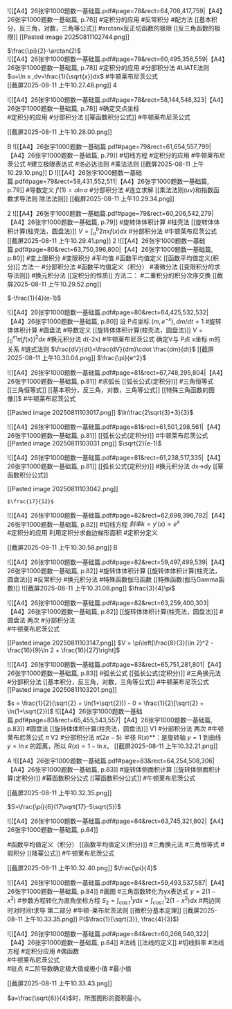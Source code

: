 ![[【A4】26张宇1000题数一基础篇.pdf#page=78&rect=64,708,417,759|【A4】26张宇1000题数一基础篇, p.78]]
#定积分的应用 #反常积分 #配方法  [[基本积分，反三角，对数，三角等公式]] #arctanx反正切函数的极限 [[反三角函数的极限]]
[[Pasted image 20250811102744.png]]

$\frac{\pi}{2}-\arctan(2)$  
![[【A4】26张宇1000题数一基础篇.pdf#page=78&rect=60,495,356,559|【A4】26张宇1000题数一基础篇, p.78]]
#定积分的应用 
#分部积分法 #LIATE法则  $u=\ln x ,dv=\frac{1}{\sqrt{x}}dx$ 
#牛顿莱布尼茨公式  
[[截屏2025-08-11 上午10.27.48.png]]
4

![[【A4】26张宇1000题数一基础篇.pdf#page=78&rect=58,144,548,323|【A4】26张宇1000题数一基础篇, p.78]]
#确定交点坐标  
#定积分的应用  #分部积分法  [[幂函数积分公式]] #牛顿莱布尼茨公式 


[[截屏2025-08-11 上午10.28.00.png]]

B
![[【A4】26张宇1000题数一基础篇.pdf#page=79&rect=61,654,557,799|【A4】26张宇1000题数一基础篇, p.79]]
 #切线方程 
 #定积分的应用 #牛顿莱布尼茨公式 
 #建立极限表达式 #洛必达法则  #乘法法则 
[[截屏2025-08-11 上午10.29.10.png]]
D
![[【A4】26张宇1000题数一基础篇.pdf#page=79&rect=58,431,552,511|【A4】26张宇1000题数一基础篇, p.79]]
#导数定义 $f'(1)=a\ln a$ 
#分部积分法 #连立求解 
 [[乘法法则(uv)和指数函数求导法则 除法法则]]
 [[截屏2025-08-11 上午10.29.34.png]]


2 
![[【A4】26张宇1000题数一基础篇.pdf#page=79&rect=60,206,542,279|【A4】26张宇1000题数一基础篇, p.79]]
#旋转体体积计算 #柱壳法 [[旋转体体积计算(柱壳法，圆盘法)]]
$V=\int^b_{a}2\pi xf(x)dx$ 
#分部积分法 
#牛顿莱布尼茨公式 
[[截屏2025-08-11 上午10.29.41.png]]
2
![[【A4】26张宇1000题数一基础篇.pdf#page=80&rect=63,750,396,800|【A4】26张宇1000题数一基础篇, p.80]]
#变上限积分 #变限积分 #平均值  #函数平均值定义 [[函数平均值定义(积分)]]
方法一 #分部积分法 #函数平均值定义（积分） #凑微分法 [[变限积分的求导法则]]
#换元积分法 [[定积分的性质]] 
方法二： #二重积分的积分次序交换 
[[截屏2025-08-11 上午10.29.52.png]]

$-\frac{1}{4}(e-1)$ 


![[【A4】26张宇1000题数一基础篇.pdf#page=80&rect=64,425,532,532|【A4】26张宇1000题数一基础篇, p.80]]
设 P点坐标 ($m,e^{-x}),dm/dt =1$
#旋转体体积计算 #圆盘法 #导数定义   [[旋转体体积计算(柱壳法，圆盘法)]] $V=\int^m_{0}\pi[f(x)]^2dx$ 
#换元积分法  d(-2x) 
#牛顿莱布尼茨公式 确定V与 P点 x坐标 m的关系
#链式法则   $\frac{dV}{dt}=\frac{dV}{dm}\cdot \frac{dm}{dt}$ 
[[截屏2025-08-11 上午10.30.04.png]]
$\frac{\pi}{e^2}$ 


![[【A4】26张宇1000题数一基础篇.pdf#page=81&rect=67,748,295,804|【A4】26张宇1000题数一基础篇, p.81]]
#求弧长  [[弧长公式(定积分)]]  #三角恒等式  [[三角恒等式]] 
[[基本积分，反三角，对数，三角等公式]] [[特殊三角函数的图像]]$
#牛顿莱布尼茨公式 


[[Pasted image 20250811103017.png]]
$\ln\frac{2\sqrt{3}+3}{3}$

![[【A4】26张宇1000题数一基础篇.pdf#page=81&rect=61,501,298,561|【A4】26张宇1000题数一基础篇, p.81]]
[[弧长公式(定积分)]]  #牛顿莱布尼茨公式 
[[Pasted image 20250811103031.png]]
$\sqrt{2}(e-1)$ 


![[【A4】26张宇1000题数一基础篇.pdf#page=81&rect=61,238,517,335|【A4】26张宇1000题数一基础篇, p.81]]
[[弧长公式(定积分)]] #换元积分法  dx->dy [[幂函数积分公式]]

[[Pasted image 20250811103042.png]]

	$\frac{17}{12}$
![[【A4】26张宇1000题数一基础篇.pdf#page=82&rect=62,698,396,792|【A4】26张宇1000题数一基础篇, p.82]]
#切线方程 $斜率k=y'(x)=e^x$  
#定积分的应用  利用定积分求曲边梯形面积 #定积分定义  

[[截屏2025-08-11 上午10.30.58.png]]
B

![[【A4】26张宇1000题数一基础篇.pdf#page=82&rect=59,497,499,539|【A4】26张宇1000题数一基础篇, p.82]]
#旋转体体积计算  [[旋转体体积计算(柱壳法，圆盘法)]] #反常积分 
#换元积分法 #特殊函数伽马函数  [[特殊函数(伽马Gamma函数)]]
![[截屏2025-08-11 上午10.31.08.png]]
$\frac{3}{4}\pi$ 

![[【A4】26张宇1000题数一基础篇.pdf#page=82&rect=63,259,400,303|【A4】26张宇1000题数一基础篇, p.82]]
 [[旋转体体积计算(柱壳法，圆盘法)]] #圆盘法 
两次 #分部积分法  
#牛顿莱布尼茨公式 

[[Pasted image 20250811103147.png]]
$V = \pi\left[\frac{8}{3}(\ln 2)^2 - \frac{16}{9}\ln 2 + \frac{16}{27}\right]$

![[【A4】26张宇1000题数一基础篇.pdf#page=83&rect=65,751,281,801|【A4】26张宇1000题数一基础篇, p.83]]
#弧长公式  [[弧长公式(定积分)]] #三角换元法  
#分部积分法  [[基本积分，反三角，对数，三角等公式]]
#牛顿莱布尼茨公式  
[[Pasted image 20250811103201.png]]

$s = \frac{1}{2}(\sqrt{2} + \ln(1+\sqrt{2})) - 0 = \frac{1}{2}[\sqrt{2} + \ln(1+\sqrt{2})]$
![[【A4】26张宇1000题数一基础篇.pdf#page=83&rect=65,455,543,557|【A4】26张宇1000题数一基础篇, p.83]]
#圆盘法 [[旋转体体积计算(柱壳法，圆盘法)]]
 V1 #分部积分法 两次 #牛顿莱布尼茨公式  $\pi$
 V2 #分部积分法   $\pi(2e-5)$ 
半径 $R(x)$**：是旋转轴 $y=1$ 到曲线 $y=\ln x$ 的距离，所以 $R(x)=1-\ln x$。
 [[截屏2025-08-11 上午10.32.21.png]]

A
![[【A4】26张宇1000题数一基础篇.pdf#page=83&rect=64,254,508,306|【A4】26张宇1000题数一基础篇, p.83]] #旋转体侧面积计算 [[旋转体侧面积计算(定积分)]]
#幂函数积分公式  [[幂函数积分公式]] 
#牛顿莱布尼茨公式 

[[截屏2025-08-11 上午10.32.35.png]]


$S=\frac{\pi}{6}(17\sqrt{17}-5\sqrt{5})$

![[【A4】26张宇1000题数一基础篇.pdf#page=84&rect=63,745,321,802|【A4】26张宇1000题数一基础篇, p.84]]

#函数平均值定义（积分）  [[函数平均值定义(积分)]]
#三角换元法 #三角恒等式  #瑕积分 [[降幂公式]]
#牛顿莱布尼茨公式 

[[截屏2025-08-11 上午10.32.40.png]] 
$\frac{\pi}{4}$

![[【A4】26张宇1000题数一基础篇.pdf#page=84&rect=59,493,537,587|【A4】26张宇1000题数一基础篇, p.84]]
#画图  #三角函数转化为yx表达式    $y=2(1-x^2)$ 
#参数方程转化为直角坐标方程 $S_{2}=\int^1_{\cos t}ydx=\int^1_{\cos t}2(1-x^2)dx$ 
 #两边同时对时间t求导   第二部分 #牛顿-莱布尼茨法则  [[微积分基本定理]]
[[截屏2025-08-11 上午10.33.35.png]]
P($\frac{1}{\sqrt{3}}, \frac{4}{3}$)

![[【A4】26张宇1000题数一基础篇.pdf#page=84&rect=60,266,540,322|【A4】26张宇1000题数一基础篇, p.84]]
#法线 [[法线的定义]] #切线斜率   #法线方程 
#定积分应用 #偶函数  
#牛顿莱布尼茨公式    
#驻点 #二阶导数确定极大值或极小值   #最小值 

[[截屏2025-08-11 上午10.33.43.png]]

$a=\frac{\sqrt{6}}{4}$时，所围图形的面积最小。

